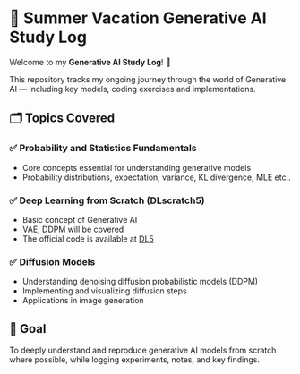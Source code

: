 # 🧠 Summer Vacation Generative AI Study Log

Welcome to my **Generative AI Study Log**! 🚀

This repository tracks my ongoing journey through the world of Generative AI — including key models, coding exercises and implementations.

## 🗂️ Topics Covered

### ✅ Probability and Statistics Fundamentals
- Core concepts essential for understanding generative models
- Probability distributions, expectation, variance, KL divergence, MLE etc..

### ✅ Deep Learning from Scratch (DLscratch5)
- Basic concept of Generative AI
- VAE, DDPM will be covered
- The official code is available at [DL5](https://github.com/WegraLee/deep-learning-from-scratch-5/tree/main)

### ✅ Diffusion Models
- Understanding denoising diffusion probabilistic models (DDPM)
- Implementing and visualizing diffusion steps
- Applications in image generation

## 📌 Goal
To deeply understand and reproduce generative AI models from scratch where possible, while logging experiments, notes, and key findings.
